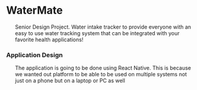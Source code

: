 <h1> WaterMate </h1>
<ul>Senior Design Project. Water intake tracker to provide everyone with an easy to use water tracking system that can be integrated with your favorite health applications! </ul>

<h3>Application Design</h3>
<ul>The application is going to be done using React Native. This is because we wanted out platform to be able to be used on multiple systems not just on a phone but on a laptop or PC as well</ul>


